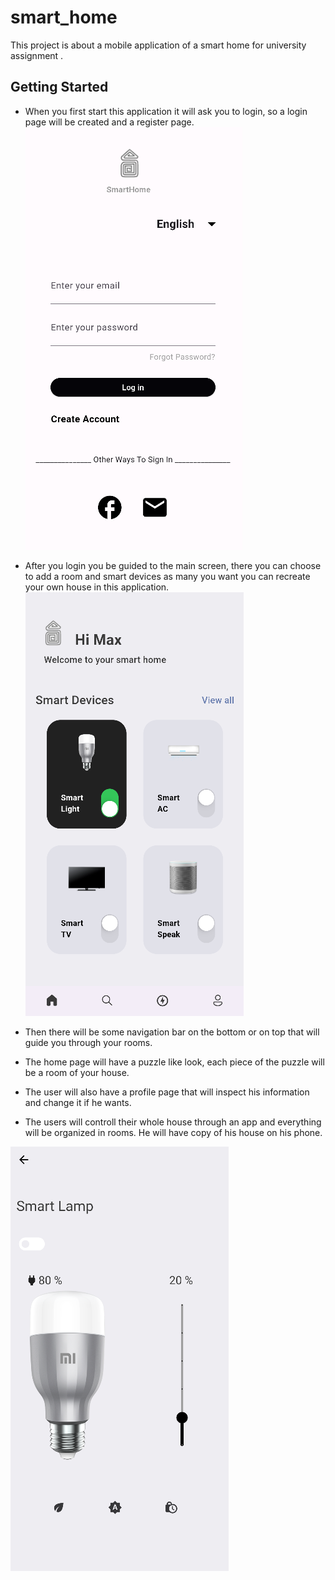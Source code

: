 # smart_home

This project is about a mobile application of a smart home for university assignment .

## Getting Started

- When you first start this application it will ask you to login, so a login page will be created and a register page. 
![Alt text](login-1.png)

- After you login you be guided to the main screen, there you can choose to add a room and smart devices as many you want you can recreate your own house in this application. 
![Alt text](home_screen-1.png)

- Then there will be some navigation bar on the bottom or on top that will guide you through your rooms. 

- The home page will have a puzzle like look, each piece of the puzzle will be a room of your house. 

- The user will also have a profile page that will inspect his information and change it if he wants. 

- The users will controll their whole house through an app and everything will be organized in rooms. He will have copy of his house on his phone.

![Alt text](lamp-1.png)
